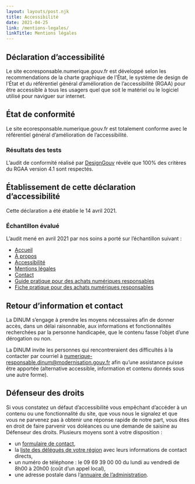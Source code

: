 ```yaml
---
layout: layouts/post.njk
title: Accessibilité
date: 2021-04-25
link: /mentions-legales/
linkTitle: Mentions légales
---
```


## Déclaration d’accessibilité

Le site ecoresponsable.numerique.gouv.fr est développé selon les recommendations de la charte graphique de l'État, le système de design de l'État et du référentiel général d’amélioration de l’accessibilité (RGAA) pour être accessible à tous les usagers quel que soit le matériel ou le logiciel utilisé pour naviguer sur internet.

## État de conformité

Le site ecoresponsable.numerique.gouv.fr est totalement conforme avec le référentiel général d’amélioration de l’accessibilité.

### Résultats des tests

L’audit de conformité réalisé par [DesignGouv](https://design.numerique.gouv.fr) révèle que 100% des critères du RGAA version 4.1 sont respectés.

## Établissement de cette déclaration d’accessibilité

Cette déclaration a été établie le 14 avril 2021.

### Échantillon évalué

L’audit mené en avril 2021 par nos soins a porté sur l’échantillon suivant :

* [Accueil](/)
* [À propos](/a-propos/)
* [Accessibilité](/accessibilite/)
* [Mentions légales](/mentions-legales/)
* [Contact](/contact/)
* [Guide pratique pour des achats numériques responsables](/publications/guide-pratique-achats-numeriques-responsables/)
* [Fiche pratique pour des achats numériques responsables](/publications/guide-pratique-achats-numeriques-responsables/demarche-numerique-responsable/analyse-cycle-de-vie/)

## Retour d’information et contact

La DINUM s’engage à prendre les moyens nécessaires afin de donner accès, dans un délai raisonnable, aux informations et fonctionnalités recherchées par la personne handicapée, que le contenu fasse l’objet d’une dérogation ou non.

La DINUM invite les personnes qui rencontreraient des difficultés à la contacter par courriel à numerique-responsable.dinum@modernisation.gouv.fr afin qu’une assistance puisse être apportée (alternative accessible, information et contenu donnés sous une autre forme).

## Défenseur des droits

Si vous constatez un défaut d’accessibilité vous empêchant d’accéder à un contenu ou une fonctionnalité du site, que vous nous le signalez et que vous ne parvenez pas à obtenir une réponse rapide de notre part, vous êtes en droit de faire parvenir vos doléances ou une demande de saisine au Défenseur des droits. Plusieurs moyens sont à votre disposition :

* un [formulaire de contact](https://www.defenseurdesdroits.fr/nous-contacter),
* la [liste des délégués de votre région](https://www.defenseurdesdroits.fr/fr/saisir/delegues) avec leurs informations de contact directs,
* un numéro de téléphone : le 09 69 39 00 00 du lundi au vendredi de 8h00 à 20h00 (coût d’un appel local),
* une adresse postale dans l’[annuaire de l’administration](https://lannuaire.service-public.fr/autorites-independantes/autorite-administrative-independante_195381).

